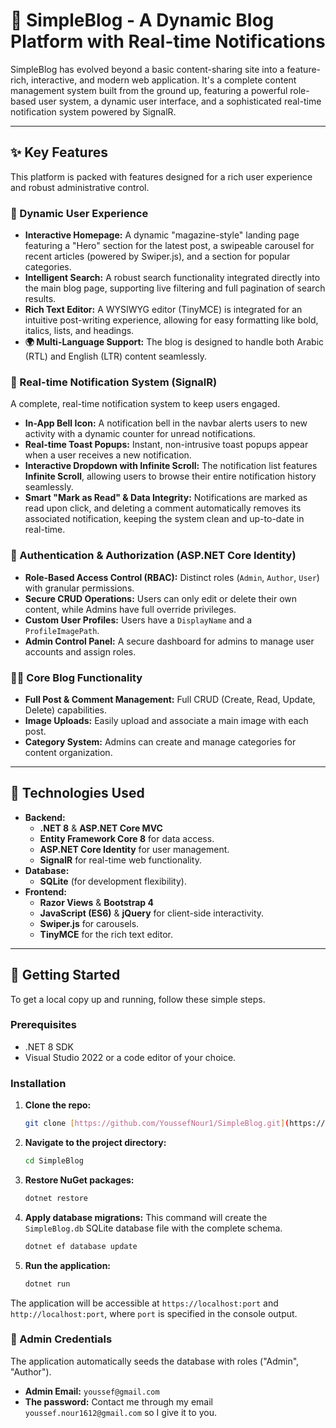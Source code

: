 # 📝 SimpleBlog - A Dynamic Blog Platform with Real-time Notifications

SimpleBlog has evolved beyond a basic content-sharing site into a feature-rich, interactive, and modern web application. It's a complete content management system built from the ground up, featuring a powerful role-based user system, a dynamic user interface, and a sophisticated real-time notification system powered by SignalR.

---

## ✨ Key Features

This platform is packed with features designed for a rich user experience and robust administrative control.

### 🏡 Dynamic User Experience
- **Interactive Homepage:** A dynamic "magazine-style" landing page featuring a "Hero" section for the latest post, a swipeable carousel for recent articles (powered by Swiper.js), and a section for popular categories.
- **Intelligent Search:** A robust search functionality integrated directly into the main blog page, supporting live filtering and full pagination of search results.
- **Rich Text Editor:** A WYSIWYG editor (TinyMCE) is integrated for an intuitive post-writing experience, allowing for easy formatting like bold, italics, lists, and headings.
- **🌍 Multi-Language Support:** The blog is designed to handle both Arabic (RTL) and English (LTR) content seamlessly.

### 🚀 Real-time Notification System (SignalR)
A complete, real-time notification system to keep users engaged.
- **In-App Bell Icon:** A notification bell in the navbar alerts users to new activity with a dynamic counter for unread notifications.
- **Real-time Toast Popups:** Instant, non-intrusive toast popups appear when a user receives a new notification.
- **Interactive Dropdown with Infinite Scroll:** The notification list features **Infinite Scroll**, allowing users to browse their entire notification history seamlessly.
- **Smart "Mark as Read" & Data Integrity:** Notifications are marked as read upon click, and deleting a comment automatically removes its associated notification, keeping the system clean and up-to-date in real-time.

### 🔐 Authentication & Authorization (ASP.NET Core Identity)
- **Role-Based Access Control (RBAC):** Distinct roles (`Admin`, `Author`, `User`) with granular permissions.
- **Secure CRUD Operations:** Users can only edit or delete their own content, while Admins have full override privileges.
- **Custom User Profiles:** Users have a `DisplayName` and a `ProfileImagePath`.
- **Admin Control Panel:** A secure dashboard for admins to manage user accounts and assign roles.

### 👨‍💻 Core Blog Functionality
- **Full Post & Comment Management:** Full CRUD (Create, Read, Update, Delete) capabilities.
- **Image Uploads:** Easily upload and associate a main image with each post.
- **Category System:** Admins can create and manage categories for content organization.

---

## 🚀 Technologies Used

- **Backend:**
    - **.NET 8** & **ASP.NET Core MVC**
    - **Entity Framework Core 8** for data access.
    - **ASP.NET Core Identity** for user management.
    - **SignalR** for real-time web functionality.
- **Database:**
    - **SQLite** (for development flexibility).
- **Frontend:**
    - **Razor Views** & **Bootstrap 4**
    - **JavaScript (ES6)** & **jQuery** for client-side interactivity.
    - **Swiper.js** for carousels.
    - **TinyMCE** for the rich text editor.

---

## 🏁 Getting Started

To get a local copy up and running, follow these simple steps.

### Prerequisites
- .NET 8 SDK
- Visual Studio 2022 or a code editor of your choice.

### Installation
1.  **Clone the repo:**
    ```sh
    git clone [https://github.com/YoussefNour1/SimpleBlog.git](https://github.com/YoussefNour1/SimpleBlog.git)
    ```
2.  **Navigate to the project directory:**
    ```sh
    cd SimpleBlog
    ```
3.  **Restore NuGet packages:**
    ```sh
    dotnet restore
    ```
4.  **Apply database migrations:**
    This command will create the `SimpleBlog.db` SQLite database file with the complete schema.
    ```sh
    dotnet ef database update
    ```
5.  **Run the application:**
    ```sh
    dotnet run
    ```
The application will be accessible at `https://localhost:port` and `http://localhost:port`, where `port` is specified in the console output.

### 🔑 Admin Credentials
The application automatically seeds the database with roles ("Admin", "Author").
- **Admin Email:** `youssef@gmail.com`
- **The password:** Contact me through my email `youssef.nour1612@gmail.com` so I give it to you.
